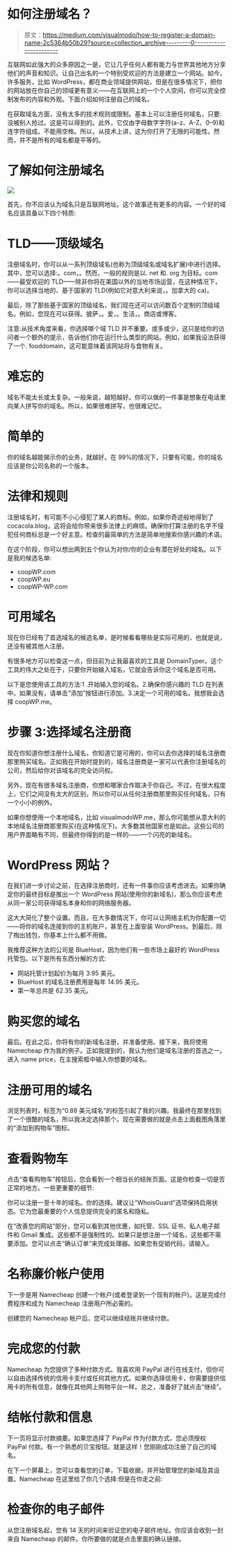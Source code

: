 # 如何注册域名？

> 原文：<https://medium.com/visualmodo/how-to-register-a-domain-name-2c5364b50b29?source=collection_archive---------0----------------------->

互联网如此强大的众多原因之一是，它让几乎任何人都有能力与世界其他地方分享他们的声音和知识。让自己出名的一个特别受欢迎的方法是建立一个网站。如今，许多服务，比如 WordPress，都在商业领域提供网站，但是在很多情况下，把你的网站放在你自己的领域更有意义——在互联网上的一个个人空间，你可以完全控制发布的内容和外观。下面介绍如何注册自己的域名。

在获取域名方面，没有太多的技术规则或限制。基本上可以注册任何域名，只要:没被别人抢过。这是可以得到的。此外，它仅由字母数字字符(a-z、A-Z、0–9)和连字符组成。不能用空格。所以，从技术上讲，这为你打开了无限的可能性。然而，并不是所有的域名都是平等的。

# 了解如何注册域名

![](img/982211c4fa4935bdeff864fb26cb2bc9.png)

首先，你不应该认为域名只是互联网地址。这个故事还有更多的内容。一个好的域名应该具备以下四个特质:

# TLD——顶级域名

注册域名时，你可以从一系列顶级域名(也称为顶级域名或域名扩展)中进行选择。其中，您可以选择:。com，。然而，一般的规则是以. net 和. org 为目标。com——最受欢迎的 TLD——除非你将在美国以外的当地市场运营，在这种情况下，你可以选择当地的、基于国家的 TLD(例如它对意大利来说，。加拿大的 ca)。

最后，除了那些基于国家的顶级域名，我们现在还可以访问数百个定制的顶级域名。例如，您现在可以获得。披萨，。爱，。生活，。商店或博客。

注意:从技术角度来看，你选择哪个域 TLD 并不重要。或多或少，这只是给你的访问者一个额外的提示，告诉他们你在运行什么类型的网站。例如，如果我设法获得了一个. fooddomain，这可能意味着该网站将与食物有关。

# 难忘的

域名不能太长或太复杂。一般来说，越短越好。你可以做的一件事是想象在电话里向某人拼写你的域名。所以，如果很难拼写，也很难记忆。

# 简单的

你的域名越能揭示你的业务，就越好。在 99%的情况下，只要有可能，你的域名应该是你公司名称的一个版本。

# 法律和规则

注册域名时，有可能不小心侵犯了某人的商标。例如，如果你奇迹般地得到了 cocacola.blog，这将会给你带来很多法律上的麻烦。确保你打算注册的名字不侵犯任何商标总是一个好主意。检查的最简单的方法是简单地搜索你感兴趣的术语。

在这个阶段，你可以想出两到五个你认为对你/你的企业有潜在好处的域名。以下是我的候选名单:

*   coopWP.com
*   coopWP.eu
*   coopWP-WP.com

# 可用域名

现在你已经有了首选域名的候选名单，是时候看看哪些是实际可用的，也就是说，还没有被其他人注册。

有很多地方可以检查这一点，但目前为止我最喜欢的工具是 DomainTyper。这个工具的伟大之处在于，只要你开始输入域名，它就会告诉你这个域名是否可用。

以下是您使用该工具的方法:1 .开始输入您的域名。2.确保你感兴趣的 TLD 在列表中。如果没有，请单击“添加”按钮进行添加。3.决定一个可用的域名。我想我会选择 coopWP.me。

# 步骤 3:选择域名注册商

现在你知道你想注册什么域名，你知道它是可用的，你可以去你选择的域名注册商那里购买域名。正如我在开始时提到的，域名注册商是一家可以代表你注册域名的公司，然后给你对该域名的完全访问权。

另外，现在有很多域名注册商，你想和哪家合作取决于你自己。不过，在很大程度上，它们之间没有太大的区别，所以你可以从任何注册商那里购买任何域名，只有一个小小的例外。

如果你想使用一个本地域名，比如 visualmodoWP.me，那么你可能想从意大利的本地域名注册商那里购买(在这种情况下)。大多数其他国家也是如此。这些公司的用户界面略有不同，但最终你得到的是一样的——一个闪亮的新域名。

# WordPress 网站？

在我们进一步讨论之前，在选择注册商时，还有一件事你应该考虑进去。如果你确定你的最终目标是推出一个 WordPress 网站(使用你的新域名)，那么你应该考虑从同一家公司获得域名本身和你的网络服务器。

这大大简化了整个设置。而且，在大多数情况下，你可以让网络主机为你配置一切——将你的域名连接到你的主机账户，甚至在上面安装 WordPress。到最后，除了掏出钱包，你基本上什么都不用做。

我推荐这种方法的公司是 BlueHost，因为他们有一些市场上最好的 WordPress 托管包。以下是所有东西分解的方式:

*   网站托管计划起价为每月 3.95 美元。
*   BlueHost 的域名注册费用是每年 14.95 美元。
*   第一年总共是 62.35 美元。

# 购买您的域名

最后。在此之后，你将有你的新域名注册，并准备使用。接下来，我将使用 Namecheap 作为我的例子。正如我提到的，我认为他们是域名注册的首选之一。进入 name price，在主搜索框中输入你想要的域名。

# 注册可用的域名

浏览列表时，标签为“0.88 美元域名”的标签引起了我的兴趣。我最终在那里找到了一个很酷的域名，所以我决定选择那个。现在需要做的就是点击上面截图角落里的“添加到购物车”图标。

# 查看购物车

点击“查看购物车”按钮后，您会看到一个相当长的结账页面。这是你检查一切是否正常的地方。一些更重要的细节:

你可以注册一至十年的域名。你的选择。建议让“WhoisGuard”选项保持启用状态。它为您最重要的个人信息提供完全的匿名和隐私。

在“改善您的网站”部分，您可以看到其他优惠，如托管、SSL 证书、私人电子邮件和 Gmail 集成。这些都不是强制性的。如果只是想注册一个域名，这些都不需要添加。您可以点击“确认订单”来完成处理器。如果您有促销代码，请输入。

# 名称廉价帐户使用

下一步是用 Namecheap 创建一个帐户(或者登录到一个现有的帐户)。这是完成付费程序和成为 Namecheap 注册用户所必需的。

创建您的 Namecheap 帐户后，您可以继续结账并继续付款。

# 完成您的付款

Namecheap 为您提供了多种付款方式。我喜欢用 PayPal 进行在线支付，但你可以自由选择传统的信用卡支付或任何其他方式。如果你选择信用卡，你需要提供信用卡的所有信息，就像在其他网上购物平台一样。总之，准备好了就点击“继续”。

# 结帐付款和信息

下一页将显示付款摘要。如果您选择了 PayPal 作为付款方式，您必须授权 PayPal 付款。有一个熟悉的贝宝按钮。就是这样！您刚刚成功注册了自己的域名。

在下一个屏幕上，您可以查看您的订单，下载收据，并开始管理您的新域及其设置。Namecheap 在这里给了你几个选择:但是在你走之前:

# 检查你的电子邮件

从您注册域名起，您有 14 天的时间来验证您的电子邮件地址。你应该会收到一封来自 Namecheap 的邮件。你所要做的就是点击里面的确认链接。